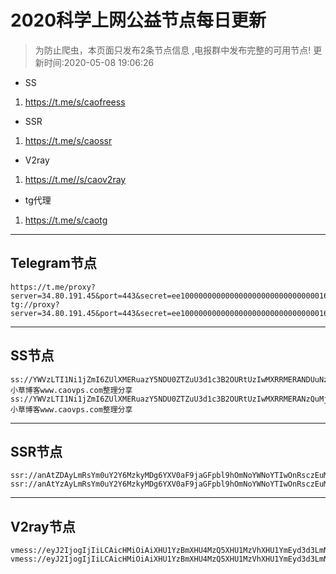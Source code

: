 
# 2020科学上网公益节点每日更新

>为防止爬虫，本页面只发布2条节点信息 ,电报群中发布完整的可用节点!
更新时间:2020-05-08 19:06:26

- SS     
1. https://t.me/s/caofreess
- SSR
1. https://t.me/s/caossr
- V2ray
1. https://t.me//s/caov2ray
- tg代理
1. https://t.me/s/caotg
----------


## Telegram节点

```
https://t.me/proxy?server=34.80.191.45&port=443&secret=ee100000000000000000000000000000016e6f64656a732e6f7267
tg://proxy?server=34.80.191.45&port=443&secret=ee100000000000000000000000000000016e6f64656a732e6f7267
```

----------


## SS节点

```
ss://YWVzLTI1Ni1jZmI6ZUlXMERuazY5NDU0ZTZuU3d1c3B2OURtUzIwMXRRMERANDUuNzkuNzEuMTgzOjgwOTk=#小草博客www.caovps.com整理分享
ss://YWVzLTI1Ni1jZmI6ZUlXMERuazY5NDU0ZTZuU3d1c3B2OURtUzIwMXRRMERANzQuMjA3LjI0Ni4yNDI6ODA5OQ==#小草博客www.caovps.com整理分享

```
----------


## SSR节点

```
ssr://anAtZDAyLmRsYm0uY2Y6MzkyMDg6YXV0aF9jaGFpbl9hOmNoYWNoYTIwOnRsczEuMl90aWNrZXRfYXV0aDpRa1JyV0doci8_b2Jmc3BhcmFtPSZwcm90b3BhcmFtPSZyZW1hcmtzPTViQ1A2STJKNVkyYTVhNmlkM2QzTG1OaGIzWndjeTVqYjIzbWxiVG5rSWJsaUlia3Vxcz0mZ3JvdXA9NWJDUDZJMko1WTJhNWE2aWQzZDNMbU5oYjNad2N5NWpiMjNtbGJUbmtJYmxpSWJrdXFzPQ==
ssr://anAtYzAyLmRsYm0uY2Y6MzkyMDg6YXV0aF9jaGFpbl9hOmNoYWNoYTIwOnRsczEuMl90aWNrZXRfYXV0aDpRa1JyV0doci8_b2Jmc3BhcmFtPSZwcm90b3BhcmFtPSZyZW1hcmtzPTViQ1A2STJKNVkyYTVhNmlkM2QzTG1OaGIzWndjeTVqYjIzbWxiVG5rSWJsaUlia3Vxcz0mZ3JvdXA9NWJDUDZJMko1WTJhNWE2aWQzZDNMbU5oYjNad2N5NWpiMjNtbGJUbmtJYmxpSWJrdXFzPQ==

```
----------



## V2ray节点
```
vmess://eyJ2IjogIjIiLCAicHMiOiAiXHU1YzBmXHU4MzQ5XHU1MzVhXHU1YmEyd3d3LmNhb3Zwcy5jb21cdTY1NzRcdTc0MDZcdTUyMDZcdTRlYWIiLCAiYWRkIjogImFwcGxlbXVzaWNzLnRrIiwgInBvcnQiOiAiNDQzIiwgImlkIjogImEzZTM5ODI2LTkwMWYtMTFlYS05MzA2LTU2MDAwMmJkMjE5OSIsICJhaWQiOiAiNDYiLCAibmV0IjogIndzIiwgInR5cGUiOiAibm9uZSIsICJob3N0IjogImFwcGxlbXVzaWNzLnRrIiwgInBhdGgiOiAiLzFzTDJxUzlKLyIsICJ0bHMiOiAidGxzIn0=
vmess://eyJ2IjogIjIiLCAicHMiOiAiXHU1YzBmXHU4MzQ5XHU1MzVhXHU1YmEyd3d3LmNhb3Zwcy5jb21cdTY1NzRcdTc0MDZcdTUyMDZcdTRlYWIiLCAiYWRkIjogIjE0OS4yOC4yMTMuMTU1IiwgInBvcnQiOiAiODA4MCIsICJpZCI6ICIxM2YzY2E0ZS03NTQyLTMxMGYtYmU1MS02ZjY5MDE1YmU0YWUiLCAiYWlkIjogIjQiLCAibmV0IjogIndzIiwgInR5cGUiOiAibm9uZSIsICJob3N0IjogInd3dy5iYWlkdS5jb20iLCAicGF0aCI6ICIvZHIzeXUiLCAidGxzIjogIiJ9

```



